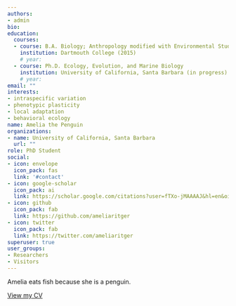 ```yaml
---
authors:
- admin
bio:
education:
  courses:
  - course: B.A. Biology; Anthropology modified with Environmental Studies
    institution: Dartmouth College (2015)
    # year:
  - course: Ph.D. Ecology, Evolution, and Marine Biology
    institution: University of California, Santa Barbara (in progress)
    # year:
email: ""
interests:
- intraspecific variation
- phenotypic plasticity
- local adaptation
- behavioral ecology
name: Amelia the Penguin
organizations:
- name: University of California, Santa Barbara
  url: ""
role: PhD Student
social:
- icon: envelope
  icon_pack: fas
  link: '#contact'
- icon: google-scholar
  icon_pack: ai
  link: https://scholar.google.com/citations?user=fTXo-jMAAAAJ&hl=en&oi=ao
- icon: github
  icon_pack: fab
  link: https://github.com/ameliaritger
- icon: twitter
  icon_pack: fab
  link: https://twitter.com/ameliaritger
superuser: true
user_groups:
- Researchers
- Visitors
---
```


Amelia eats fish because she is a penguin.

<a href="files/cv.pdf" target="_blank">View my CV</a> 

